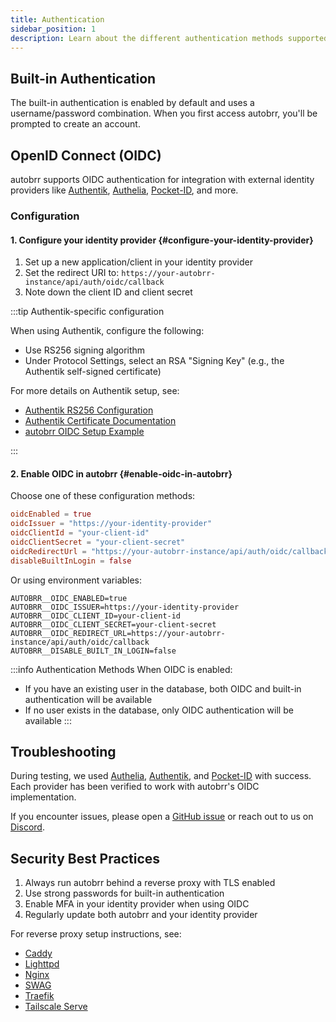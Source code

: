 ```yaml
---
title: Authentication
sidebar_position: 1
description: Learn about the different authentication methods supported by autobrr
---
```


## Built-in Authentication

The built-in authentication is enabled by default and uses a username/password combination. When you first access autobrr, you'll be prompted to create an account.

## OpenID Connect (OIDC)

autobrr supports OIDC authentication for integration with external identity providers like [Authentik](https://goauthentik.io/), [Authelia](https://www.authelia.com/), [Pocket-ID](https://github.com/stonith404/pocket-id), and more.

### Configuration

#### 1. Configure your identity provider {#configure-your-identity-provider}

1. Set up a new application/client in your identity provider
2. Set the redirect URI to: `https://your-autobrr-instance/api/auth/oidc/callback`
3. Note down the client ID and client secret

:::tip Authentik-specific configuration

When using Authentik, configure the following:

- Use RS256 signing algorithm
- Under Protocol Settings, select an RSA "Signing Key" (e.g., the Authentik self-signed certificate)

For more details on Authentik setup, see:

- [Authentik RS256 Configuration](https://github.com/goauthentik/authentik/issues/9250)
- [Authentik Certificate Documentation](https://docs.goauthentik.io/docs/sys-mgmt/certificates#default-certificate)
- [autobrr OIDC Setup Example](https://github.com/autobrr/autobrr/pull/1853#issuecomment-2543410055)

:::

#### 2. Enable OIDC in autobrr {#enable-oidc-in-autobrr}

Choose one of these configuration methods:

```toml title="config.toml"
oidcEnabled = true
oidcIssuer = "https://your-identity-provider"
oidcClientId = "your-client-id"
oidcClientSecret = "your-client-secret"
oidcRedirectUrl = "https://your-autobrr-instance/api/auth/oidc/callback"
disableBuiltInLogin = false
```

Or using environment variables:

```env
AUTOBRR__OIDC_ENABLED=true
AUTOBRR__OIDC_ISSUER=https://your-identity-provider
AUTOBRR__OIDC_CLIENT_ID=your-client-id
AUTOBRR__OIDC_CLIENT_SECRET=your-client-secret
AUTOBRR__OIDC_REDIRECT_URL=https://your-autobrr-instance/api/auth/oidc/callback
AUTOBRR__DISABLE_BUILT_IN_LOGIN=false
```

:::info Authentication Methods
When OIDC is enabled:

- If you have an existing user in the database, both OIDC and built-in authentication will be available
- If no user exists in the database, only OIDC authentication will be available
  :::

## Troubleshooting

During testing, we used [Authelia](https://www.authelia.com/), [Authentik](https://goauthentik.io/), and [Pocket-ID](https://github.com/stonith404/pocket-id) with success. Each provider has been verified to work with autobrr's OIDC implementation.

If you encounter issues, please open a [GitHub issue](https://github.com/autobrr/autobrr/issues/new?template=bug_report.md) or reach out to us on [Discord](https://discord.gg/WQ2eUycxyT).

## Security Best Practices

1. Always run autobrr behind a reverse proxy with TLS enabled
2. Use strong passwords for built-in authentication
3. Enable MFA in your identity provider when using OIDC
4. Regularly update both autobrr and your identity provider

For reverse proxy setup instructions, see:

- [Caddy](../installation/reverse-proxy/caddy)
- [Lighttpd](../installation/reverse-proxy/lighttpd)
- [Nginx](../installation/reverse-proxy/nginx)
- [SWAG](../installation/reverse-proxy/swag)
- [Traefik](../installation/reverse-proxy/traefik)
- [Tailscale Serve](../installation/reverse-proxy/tailscale-serve)
